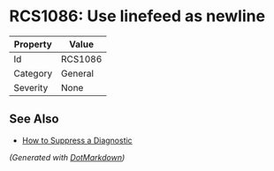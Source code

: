 # RCS1086: Use linefeed as newline

| Property | Value   |
| -------- | ------- |
| Id       | RCS1086 |
| Category | General |
| Severity | None    |

## See Also

* [How to Suppress a Diagnostic](../HowToConfigureAnalyzers.md#how-to-suppress-a-diagnostic)


*\(Generated with [DotMarkdown](http://github.com/JosefPihrt/DotMarkdown)\)*